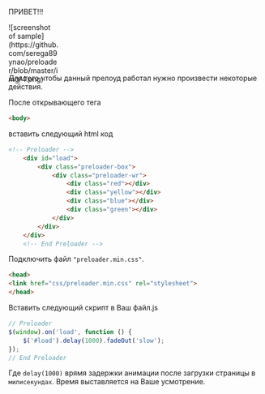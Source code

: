ПРИВЕТ!!!
<div style="width: 100px; height: 100px">
![screenshot of sample](https://github.com/serega89ynao/preloader/blob/master/img/4.png)
</div>
Для того чтобы данный прелоуд работал нужно произвести некоторые действия.

После открывающего тега 
```html
<body>
```
 вставить следующий html код
```html
<!-- Preloader -->
    <div id="load">
        <div class="preloader-box">
            <div class="preloader-wr">
                <div class="red"></div>
                <div class="yellow"></div>
                <div class="blue"></div>
                <div class="green"></div>
            </div>
        </div>
    </div>
    <!-- End Preloader -->
```


Подключить файл `"preloader.min.css"`.
```html
<head>
<link href="css/preloader.min.css" rel="stylesheet">
</head>
```

Вставить следующий скрипт в Ваш файл.js 
```javascript
// Preloader
$(window).on('load', function () {
	$('#load').delay(1000).fadeOut('slow');
});
// End Preloader
```

Где `delay(1000)` врямя задержки анимации после загрузки страницы в `милисекундах`.
Время выставляется на Ваше усмотрение.
